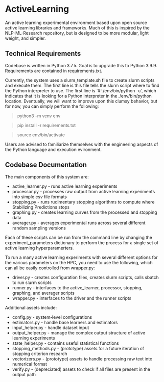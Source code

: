 # ActiveLearning

An active learning experimental environment based upon open source active learning libraries and frameworks. Much of this is inspired by the NLP-ML-Research repository, but is designed to be more modular, light weight, and simpler.

## Technical Requirements

Codebase is written in Python 3.7.5. Goal is to upgrade this to Python 3.9.9. Requirements are contained in requirements.txt. 

Currently, the system uses a slurm_template.sh file to create slurm scripts and execute them. The first line is this file tells the slurm script where to find the Python interpreter to use. The first line is '#!./env/bin/python -u', which indicates that it is looking for a Python interpreter in the ./env/bin/python location. Eventually, we will want to improve upon this clumsy behavior, but for now, you can simply perform the following:

> python3 -m venv env

> pip install -r requirements.txt

> source env/bin/activate

Users are advised to familiarize themselves with the engineering aspects of the Python language and execution evironment.

## Codebase Documentation

The main components of this system are:
- active_learner.py - runs active learning experiments
- processor.py - processes raw output from active learning experiments into simple csv file formats
- stopping.py - runs rudimentary stopping algorithms to compute where Stabilizing Predictions stops
- graphing.py - creates learning curves from the processed and stopping data
- averager.py - averages experimental runs across several different random sampling versions

Each of these scripts can be run from the command line by changing the experiment_parameters dictionary to perform the process for a single set of active learning hyperparamerters. 

To run a many active learning experiments with several different options for the various parameters on the HPC, you need to use the following, which can all be easily controlled from wrapper.py:
- driver.py - creates configuration files, creates slurm scripts, calls sbatch to run slurm scripts
- runner.py - interfaces to the active_learner, processor, stopping, graphing, and averager scripts
- wrapper.py - interfaces to the driver and the runner scripts

Additional assets include:
- config.py - system-level configurations
- estimators.py - handle base learners and estimators
- input_helper.py - handle dataset input
- output_helper.py - manage the complex output structure of active learning experiments
- state_helper.py - contains useful statistical functions
- stopping_methods.py - (prototype) assets for a future iteration of stopping criterion research
- vectorizers.py - (prototype) assets to handle processing raw text into numerical format
- verify.py - (depreciated) assets to check if all files are present in the output path
